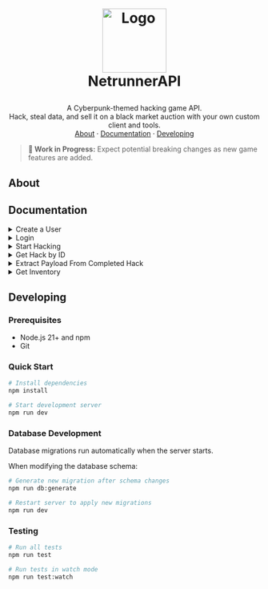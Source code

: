 <!-- LOGO -->
<h1>
<p align="center">
  <img src="https://github.com/user-attachments/assets/3f6d49eb-60a0-4144-8992-eccb675bca66" alt="Logo" width="128">
  <br>NetrunnerAPI
</h1>
  <p align="center">
A Cyberpunk-themed hacking game API.<br>Hack, steal data, and sell it on a black market auction with your own custom client and tools.
    <br />
    <a href="#about">About</a>
    ·
    <a href="#documentation">Documentation</a>
    ·
    <a href="#developing">Developing</a>
  </p>
</p>

> **🚧 Work in Progress:** Expect potential breaking changes as new game features are added.

## About

## Documentation

<details>
<summary>Create a User</summary>
Creates a new user.

**Endpoint:** `POST /api/users`

**Request Body:**

```json
{
  "username": "v",
  "password": "samurai"
}
```

**Parameters:**

- `username` (string, required)
- `password` (string, required)

**Success Response (201):**

```json
{
  "id": "2803a17a-7ba1-45d8-afa6-5772a0b92af7",
  "username": "v",
  "createdAt": "2025-08-02T14:30:00.000Z",
  "updatedAt": "2025-08-02T14:30:00.000Z"
}
```

**Error Responses:**

**400 Bad Request** - Missing parameters:

```json
{
  "error": "Missing required params: username, password."
}
```

**409 Conflict** - Username already exists:

```json
{
  "error": "Username already exists"
}
```

</details>

<details>
<summary>Login</summary>
Authenticate a user and receive access tokens.

**Endpoint:** `POST /api/login`

**Request Body:**

```json
{
  "username": "v",
  "password": "samurai"
}
```

**Parameters:**

- `username` (string, required)
- `password` (string, required)

**Success Response (200):**

```json
{
  "id": "2803a17a-7ba1-45d8-afa6-5772a0b92af7",
  "username": "v",
  "createdAt": "2025-08-03T19:59:55.130Z",
  "updatedAt": "2025-08-03T19:59:55.130Z",
  "token": "eyJhbGciO.example.token",
  "refreshToken": "a1b2c3d4e5f6.example.refresh.token"
}
```

**Response Fields:**

- `token` - JWT access token (expires in 1 hour)
- `refreshToken` - Long-lived token for getting new access tokens (expires in 60 days)

**Error Responses:**

**400 Bad Request** - Missing parameters:

```json
{
  "error": "Missing required params: username, password."
}
```

**401 Unauthorized** - Invalid credentials:

```json
{
  "error": "Incorrect username or password."
}
```

</details>

<details>
<summary>Start Hacking</summary>
Initiate a new hacking operation.

**Endpoint:** `POST /api/hacks`

**Authorization:** Bearer token required

**Headers:**

```
Authorization: Bearer <your-access-token>
```

**Success Response (201):**

```json
{
  "id": "550e8400-e29b-41d4-a716-446655440000",
  "userId": "2803a17a-7ba1-45d8-afa6-5772a0b92af7",
  "createdAt": "2025-08-04T14:30:00.000Z",
  "updatedAt": "2025-08-04T14:30:00.000Z",
  "completesAt": "2025-08-04T14:35:00.000Z",
  "status": "In Progress"
}
```

**Response Fields:**

- `completesAt` - When the hack will automatically complete
- `status` - Current hack status ("In Progress" → "Completed")

**Error Responses:**

**401 Unauthorized** - Missing or invalid token:

```json
{
  "error": "Invalid Token."
}
```

</details>

<details>
<summary>Get Hack by ID</summary>

Retrieve details of a specific hack operation.

**Endpoint:** `GET /api/hacks/:hackId`

**Authorization:** Bearer token required

**Path Parameters:**

- `hackId` (string, required) - The unique id of the hack

**Headers:**

```
Authorization: Bearer <your-access-token>
```

**Success Response (200):**

```json
{
  "id": "550e8400-e29b-41d4-a716-446655440000",
  "userId": "2803a17a-7ba1-45d8-afa6-5772a0b92af7",
  "createdAt": "2025-08-04T14:30:00.000Z",
  "updatedAt": "2025-08-04T14:30:00.000Z",
  "completesAt": "2025-08-04T14:35:00.000Z",
  "status": "In Progress"
}
```

**Response Fields:**

- `completesAt` - When the hack will automatically complete
- `status` - Current hack status ("In Progress" → "Completed")

**Error Responses:**

**401 Unauthorized** - Missing or invalid token:

```json
{
  "error": "Invalid Token."
}
```

</details>

<details>
<summary>Extract Payload From Completed Hack</summary>

Extract the payload from a completed hack operation.

**Endpoint:** `GET /api/hacks/:hackId/extract`

**Authorization:** Bearer token required

**Path Parameters:**

- `hackId` (string, required) - The unique id of the hack

**Headers:**

```
Authorization: Bearer <your-access-token>
```

**Success Response (200):**

```json
{
  "message": "Payload extracted successfully.",
  "exp": 500,
  "items": ["research_data"],
  "eurodollars": 1500
}
```

**Response Fields:**

- `message` (string) - Status message of the extraction attempt
- `exp` (number) - Experience points gained from the extraction
- `items` (string[]) - Array of item IDs acquired from the hack
- `eurodollars` (number) - Currency earned from the extraction

**Error Responses:**

**401 Unauthorized** - Missing or invalid token:

```json
{
  "error": "Invalid Token."
}
```

**403 Forbidden** - Hack doesn't belong to user:

```json
{
  "error": "Access denied."
}
```

**404 Not Found** - Hack not found:

```json
{
  "error": "Hack operation not found."
}
```

**409 Conflict** - Hack not ready for extraction:

```json
{
  "error": "Hack operation not ready for extraction."
}
```

**409 Conflict** - Payload already extracted:

```json
{
  "error": "Payload already extracted from this hack."
}
```

**Usage Example:**

```bash
curl -X GET http://localhost:3000/api/hacks/550e8400-e29b-41d4-a716-446655440000/extract \
  -H "Authorization: Bearer eyJhbGciOiJIUzI1NiIsInR5cCI6IkpXVCJ9..."
```

</details>

<details>
<summary>Get Inventory</summary>

Retrieve all items in your inventory.

**Endpoint:** `GET /api/inventory`

**Authorization:** Bearer token required

**Headers:**

```
Authorization: Bearer <your-access-token>
```

**Success Response (200):**

```json
{
  "items": []
}
```

**Item Type**

```ts
id: string;
name: string;
type: string;
description: string;
quantity: number;
```

**Error Responses:**

**401 Unauthorized** - Missing or invalid token:

```json
{
  "error": "Invalid Token."
}
```

</details>

## Developing

### Prerequisites

- Node.js 21+ and npm
- Git

### Quick Start

```bash
# Install dependencies
npm install

# Start development server
npm run dev
```

### Database Development

Database migrations run automatically when the server starts.

When modifying the database schema:

```bash
# Generate new migration after schema changes
npm run db:generate

# Restart server to apply new migrations
npm run dev
```

### Testing

```bash
# Run all tests
npm run test

# Run tests in watch mode
npm run test:watch
```
